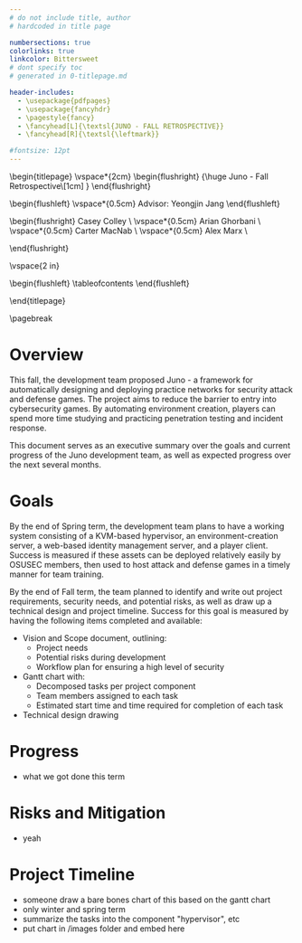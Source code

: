 ```yaml
---
# do not include title, author
# hardcoded in title page

numbersections: true
colorlinks: true
linkcolor: Bittersweet
# dont specify toc
# generated in 0-titlepage.md

header-includes:
  - \usepackage{pdfpages}
  - \usepackage{fancyhdr}
  - \pagestyle{fancy}
  - \fancyhead[L]{\textsl{JUNO - FALL RETROSPECTIVE}}
  - \fancyhead[R]{\textsl{\leftmark}}

#fontsize: 12pt
---
```



\begin{titlepage}
  \vspace*{2cm}
  \begin{flushright}
  {\huge
    Juno - Fall Retrospective\\[1cm]
  }
  \end{flushright}

  \begin{flushleft}
    \vspace*{0.5cm}
    Advisor: Yeongjin Jang
  \end{flushleft}
  
  \begin{flushright}
  Casey Colley \\
  \vspace*{0.5cm}
  Arian Ghorbani \\
  \vspace*{0.5cm}
  Carter MacNab \\
  \vspace*{0.5cm}
  Alex Marx \\

  \end{flushright}

  \vspace{2 in}

  \begin{flushleft}
    \tableofcontents
  \end{flushleft}

\end{titlepage}

\pagebreak


# Overview

This fall, the development team proposed Juno - a framework for automatically designing and deploying practice networks for security attack and defense games. The project aims to reduce the barrier to entry into cybersecurity games. By automating environment creation, players can spend more time studying and practicing penetration testing and incident response.

This document serves as an executive summary over the goals and current progress of the Juno development team, as well as expected progress over the next several months.

# Goals

By the end of Spring term, the development team plans to have a working system consisting of a KVM-based hypervisor, an environment-creation server, a web-based identity management server, and a player client. Success is measured if these assets can be deployed relatively easily by OSUSEC members, then used to host attack and defense games in a timely manner for team training.

By the end of Fall term, the team planned to identify and write out project requirements, security needs, and potential risks, as well as draw up a technical design and project timeline. Success for this goal is measured by having the following items completed and available:

- Vision and Scope document, outlining:
  - Project needs
  - Potential risks during development
  - Workflow plan for ensuring a high level of security
- Gantt chart with:
  - Decomposed tasks per project component
  - Team members assigned to each task
  - Estimated start time and time required for completion of each task
- Technical design drawing

# Progress

- what we got done this term

# Risks and Mitigation

- yeah

# Project Timeline

- someone draw a bare bones chart of this based on the gantt chart
- only winter and spring term
- summarize the tasks into the component "hypervisor", etc
- put chart in /images folder and embed here
